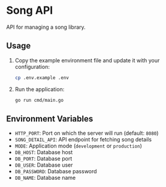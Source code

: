 # Song API

API for managing a song library.

## Usage

1. Copy the example environment file and update it with your configuration:
    ```sh
    cp .env.example .env
    ```

2. Run the application:
    ```sh
    go run cmd/main.go
    ```

## Environment Variables

- `HTTP_PORT`: Port on which the server will run (default: `8080`)
- `SONG_DETAIL_API`: API endpoint for fetching song details
- `MODE`: Application mode (`development` or `production`)
- `DB_HOST`: Database host
- `DB_PORT`: Database port
- `DB_USER`: Database user
- `DB_PASSWORD`: Database password
- `DB_NAME`: Database name